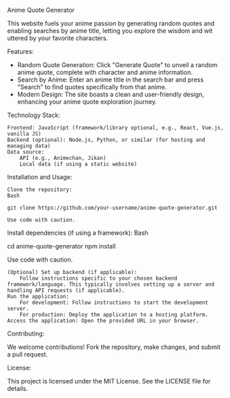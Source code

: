 Anime Quote Generator

This website fuels your anime passion by generating random quotes and enabling searches by anime title, letting you explore the wisdom and wit uttered by your favorite characters.

Features:

  *  Random Quote Generation: Click "Generate Quote" to unveil a random anime quote, complete with character and anime information.
  *  Search by Anime: Enter an anime title in the search bar and press "Search" to find quotes specifically from that anime.
  *  Modern Design: The site boasts a clean and user-friendly design, enhancing your anime quote exploration journey.

Technology Stack:

    Frontend: JavaScript (framework/library optional, e.g., React, Vue.js, vanilla JS)
    Backend (optional): Node.js, Python, or similar (for hosting and managing data)
    Data source:
        API (e.g., Animechan, Jikan)
        Local data (if using a static website)

Installation and Usage:

    Clone the repository:
    Bash

    git clone https://github.com/your-username/anime-quote-generator.git

    Use code with caution.

Install dependencies (if using a framework):
Bash

cd anime-quote-generator
npm install

Use code with caution.

    (Optional) Set up backend (if applicable):
        Follow instructions specific to your chosen backend framework/language. This typically involves setting up a server and handling API requests (if applicable).
    Run the application:
        For development: Follow instructions to start the development server.
        For production: Deploy the application to a hosting platform.
    Access the application: Open the provided URL in your browser.

Contributing:

We welcome contributions! Fork the repository, make changes, and submit a pull request.

License:

This project is licensed under the MIT License. See the LICENSE file for details.
